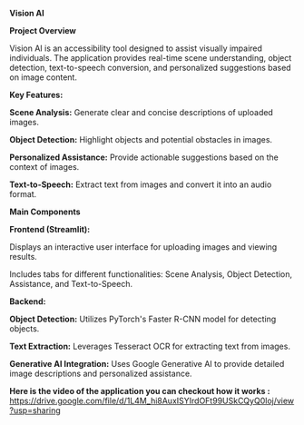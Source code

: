  **Vision AI**                                                                                              
 
 **Project Overview**

Vision AI is an accessibility tool designed to assist visually impaired individuals. 
The application provides real-time scene understanding, object detection, text-to-speech conversion, and personalized suggestions based on image content.

**Key Features:**

**Scene Analysis:** Generate clear and concise descriptions of uploaded images.

**Object Detection:** Highlight objects and potential obstacles in images.

**Personalized Assistance:** Provide actionable suggestions based on the context of images.

**Text-to-Speech:** Extract text from images and convert it into an audio format.

**Main Components**

**Frontend (Streamlit):**

Displays an interactive user interface for uploading images and viewing results.

Includes tabs for different functionalities: Scene Analysis, Object Detection, Assistance, and Text-to-Speech.

**Backend:**

**Object Detection:** Utilizes PyTorch's Faster R-CNN model for detecting objects.

**Text Extraction:** Leverages Tesseract OCR for extracting text from images.

**Generative AI Integration:** Uses Google Generative AI to provide detailed image descriptions and personalized assistance.

**Here is the video of the application you can checkout how it works  :**  https://drive.google.com/file/d/1L4M_hi8AuxISYIrdOFt99USkCQyQ0loj/view?usp=sharing
